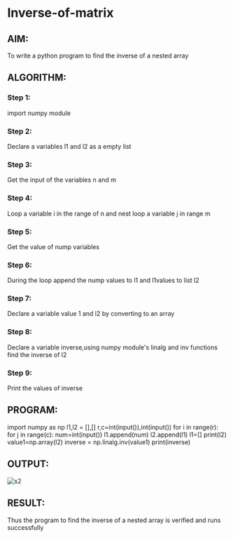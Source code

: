 # Inverse-of-matrix

## AIM:
To write  a python program to find the inverse of a nested array

## ALGORITHM:
### Step 1:
import numpy module
### Step 2:
Declare a variables l1 and l2 as a empty list
### Step 3:
Get the input of the variables n and m
### Step 4:
Loop a variable i in the range of n and nest loop a variable j in range m
### Step 5:
Get the value of nump variables
### Step 6:
During the loop append the nump values to l1 and l1values to list l2
### Step 7:
Declare a variable value 1 and l2 by converting to an array
### Step 8:
Declare a variable inverse,using numpy module's linalg and inv functions find the inverse of l2
### Step 9:
Print the values of inverse
## PROGRAM:
import numpy as np
l1,l2 = [],[]
r,c=int(input()),int(input())
for i in range(r):
    for j in range(c):
        num=int(input())
        l1.append(num)
    l2.append(l1)
    l1=[]
print(l2)
value1=np.array(l2)
inverse = np.linalg.inv(value1)
print(inverse)
## OUTPUT:
![s2](https://user-images.githubusercontent.com/94219582/153750293-c2450edd-191b-4985-8765-50cf464dd7c3.PNG)

## RESULT:
Thus the program to find the inverse of a nested array is verified and runs successfully
